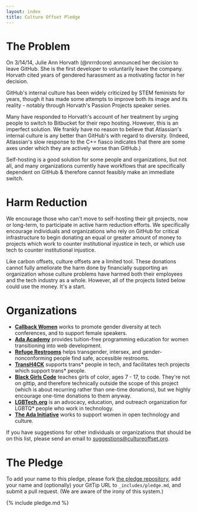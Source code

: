 ```yaml
---
layout: index
title: Culture Offset Pledge
---
```


# The Problem

On 3/14/14, Julie Ann Horvath (@nrrrdcore) announced her decision to leave GitHub. She is the first developer to voluntarily leave the company. Horvath cited years of gendered harassment as a motivating factor in her decision.

GitHub's internal culture has been widely criticized by STEM feminists for years, though it has made some attempts to improve both its image and its reality - notably through Horvath's Passion Projects speaker series.

Many have responded to Horvath's account of her treatment by urging people to switch to Bitbucket for their repo hosting. However, this is an imperfect solution. We frankly have no reason to believe that Atlassian's internal culture is any better than GitHub's with regard to diversity. (Indeed, Atlassian's slow response to the C+= fiasco indicates that there are some axes under which they are actively worse than GitHub.)

Self-hosting is a good solution for some people and organizations, but not all, and many organizations currently have workflows that are specifically dependent on GitHub & therefore cannot feasibly make an immediate switch.

# Harm Reduction

We encourage those who can't move to self-hosting their git projects, now or long-term, to participate in active harm reduction efforts. We specifically encourage individuals and organizations who rely on GitHub for critical infrastructure to begin donating an equal or greater amount of money to projects which work to counter institutional injustice in tech, or which use tech to counter institutional injustice.

Like carbon offsets, culture offsets are a limited tool. These donations cannot fully ameliorate the harm done by financially supporting an organization whose culture problems have harmed both their employees and the tech industry as a whole. However, all of the projects listed below could use the money. It's a start.

# Organizations

- **[Callback Women](https://www.gittip.com/CallbackWomen/)** works to promote gender diversity at tech conferences, and to support female speakers.
- **[Ada Academy](https://www.gittip.com/adaacademy/)** provides tuition-free programming education for women transitioning into web development.
- **[Refuge Restrooms](https://www.gittip.com/tkwidmer/)** helps transgender, intersex, and gender-nonconforming people find safe, accessible restrooms.
- **[TransH4CK](https://www.gittip.com/TransH4CK/)** supports trans* people in tech, and facilitates tech projects which support trans* people.
- **[Black Girls Code](http://www.blackgirlscode.com/)** teaches girls of color, ages 7 - 17, to code. They're not on gittip, and therefore technically outside the scope of this project (which is about recurring rather than one-time donations), but we highly encourage one-time donations to them anyway.
- **[LGBTech.org](https://www.gittip.com/LGBTechOrg/)** is an advocacy, education, and outreach organization for LGBTQ* people who work in technology.
- **[The Ada Initiative](https://adainitiative.org/donate-monthly/)** works to support women in open technology and culture.

If you have suggestions for other individuals or organizations that should be on this list, please send an email to [suggestions@cultureoffset.org](mailto:suggestions@cultureoffset.org).

# The Pledge

To add your name to this pledge, please fork <a href="https://github.com/CultureOffset/cultureoffset.github.com">the pledge repository</a>, add your name and (optionally) your GitTip URL to `_includes/pledge.md`, and submit a pull request. (We are aware of the irony of this system.)

{% include pledge.md %}
